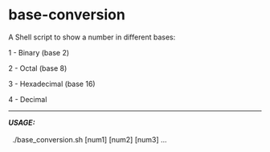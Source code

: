 # base-conversion
A Shell script to show a number in different bases:

1 - Binary (base 2) <br>

2 - Octal (base 8) <br>

3 - Hexadecimal (base 16) <br>

4 - Decimal
<hr>
<em><strong> USAGE: </strong></em><br><br>
&nbsp; ./base_conversion.sh [num1] [num2] [num3] ...
